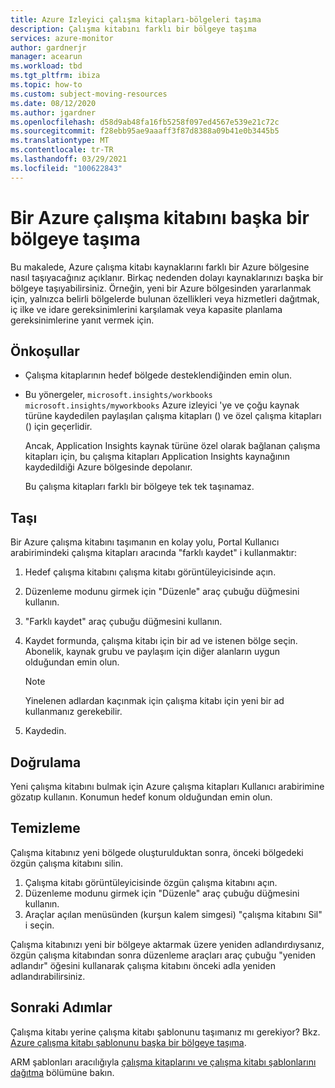 ```yaml
---
title: Azure Izleyici çalışma kitapları-bölgeleri taşıma
description: Çalışma kitabını farklı bir bölgeye taşıma
services: azure-monitor
author: gardnerjr
manager: acearun
ms.workload: tbd
ms.tgt_pltfrm: ibiza
ms.topic: how-to
ms.custom: subject-moving-resources
ms.date: 08/12/2020
ms.author: jgardner
ms.openlocfilehash: d58d9ab48fa16fb5258f097ed4567e539e21c72c
ms.sourcegitcommit: f28ebb95ae9aaaff3f87d8388a09b41e0b3445b5
ms.translationtype: MT
ms.contentlocale: tr-TR
ms.lasthandoff: 03/29/2021
ms.locfileid: "100622843"
---
```

# <a name="move-an-azure-workbook-to-another-region"></a>Bir Azure çalışma kitabını başka bir bölgeye taşıma

Bu makalede, Azure çalışma kitabı kaynaklarını farklı bir Azure bölgesine nasıl taşıyacağınız açıklanır. Birkaç nedenden dolayı kaynaklarınızı başka bir bölgeye taşıyabilirsiniz. Örneğin, yeni bir Azure bölgesinden yararlanmak için, yalnızca belirli bölgelerde bulunan özellikleri veya hizmetleri dağıtmak, iç ilke ve idare gereksinimlerini karşılamak veya kapasite planlama gereksinimlerine yanıt vermek için.

## <a name="prerequisites"></a>Önkoşullar

* Çalışma kitaplarının hedef bölgede desteklendiğinden emin olun.

* Bu yönergeler, `microsoft.insights/workbooks` `microsoft.insights/myworkbooks` Azure izleyici 'ye ve çoğu kaynak türüne kaydedilen paylaşılan çalışma kitapları () ve özel çalışma kitapları () için geçerlidir.

  Ancak, Application Insights kaynak türüne özel olarak bağlanan çalışma kitapları için, bu çalışma kitapları Application Insights kaynağının kaydedildiği Azure bölgesinde depolanır.

  Bu çalışma kitapları farklı bir bölgeye tek tek taşınamaz.

## <a name="move"></a>Taşı

Bir Azure çalışma kitabını taşımanın en kolay yolu, Portal Kullanıcı arabirimindeki çalışma kitapları aracında "farklı kaydet" i kullanmaktır:

1. Hedef çalışma kitabını çalışma kitabı görüntüleyicisinde açın.
2. Düzenleme modunu girmek için "Düzenle" araç çubuğu düğmesini kullanın.
3. "Farklı kaydet" araç çubuğu düğmesini kullanın.
4. Kaydet formunda, çalışma kitabı için bir ad ve istenen bölge seçin. Abonelik, kaynak grubu ve paylaşım için diğer alanların uygun olduğundan emin olun.

   > [!NOTE]
   > Yinelenen adlardan kaçınmak için çalışma kitabı için yeni bir ad kullanmanız gerekebilir.

5. Kaydedin. 

## <a name="verify"></a>Doğrulama

Yeni çalışma kitabını bulmak için Azure çalışma kitapları Kullanıcı arabirimine gözatıp kullanın. Konumun hedef konum olduğundan emin olun.

## <a name="clean-up"></a>Temizleme

Çalışma kitabınız yeni bölgede oluşturulduktan sonra, önceki bölgedeki özgün çalışma kitabını silin.
1. Çalışma kitabı görüntüleyicisinde özgün çalışma kitabını açın.
2. Düzenleme modunu girmek için "Düzenle" araç çubuğu düğmesini kullanın.
3. Araçlar açılan menüsünden (kurşun kalem simgesi) "çalışma kitabını Sil" i seçin.

Çalışma kitabınızı yeni bir bölgeye aktarmak üzere yeniden adlandırdıysanız, özgün çalışma kitabından sonra düzenleme araçları araç çubuğu "yeniden adlandır" öğesini kullanarak çalışma kitabını önceki adla yeniden adlandırabilirsiniz.

## <a name="next-steps"></a>Sonraki Adımlar

Çalışma kitabı yerine çalışma kitabı şablonunu taşımanız mı gerekiyor? Bkz. [Azure çalışma kitabı şablonunu başka bir bölgeye taşıma](./workbook-templates-move-region.md).

ARM şablonları aracılığıyla [çalışma kitaplarını ve çalışma kitabı şablonlarını dağıtma](../visualize/workbooks-automate.md) bölümüne bakın.
